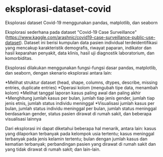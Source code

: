 # eksplorasi-dataset-covid
Eksplorasi dataset Covid-19 menggunakan pandas, matplotlib, dan seaborn

Eksplorasi sederhana pada dataset "Covid-19 Case Surveillance" (https://www.kaggle.com/arashnic/covid19-case-surveillance-public-use-dataset). Dataset ini berisi kumpulan data pasien individual terdeidentifikasi yang mencakup karakteristik demografis, riwayat paparan, indikator dan hasil keparahan penyakit, data klinis, hasil uji diagnostik laboratorium, dan komorbiditas.

Eksplorasi dilakukan menggunakan fungsi-fungsi dasar pandas, matplotlib, dan seaborn, dengan skenario eksplorasi antara lain:

*Melihat struktur dataset (head, shape, columns, dtypes, describe, missing entries, duplicate entries)
*Operasi kolom (mengubah tipe data, menambah kolom)
*Melihat tanggal laporan kasus paling awal dan paling akhir
*Menghitung jumlah kasus per bulan, jumlah tiap jenis gender, jumlah tiap jenis etnis, jumlah status individu meninggal
*Visualisasi jumlah kasus per bulan, jumlah status individu meninggal per bulan, jumlah status meninggal berdasarkan gender, status pasien dirawat di rumah sakit, dan beberapa visualisasi lainnya

Dari eksplorasi ini dapat diketahui beberapa hal menarik, antara lain: kasus yang dilaporkan terbanyak pada kelompok usia tertentu; kasus meninggal terbanyak pada jenis kelamin tertentu; bulan dengan jumlah kasus dan kematian terbanyak; perbandingan pasien yang dirawat di rumah sakit dan yang tidak dirawat di rumah sakit; dan lain-lain.
